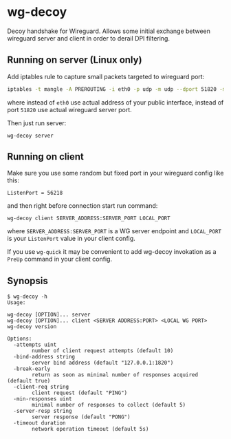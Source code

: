 # wg-decoy

Decoy handshake for Wireguard. Allows some initial exchange between wireguard server and client in order to derail DPI filtering.

## Running on server (Linux only)

Add iptables rule to capture small packets targeted to wireguard port:

```sh
iptables -t mangle -A PREROUTING -i eth0 -p udp -m udp --dport 51820 -m addrtype --dst-type LOCAL -m length --length 0:44 -j TPROXY --on-port 1820 --on-ip 127.0.0.1
```

where instead of `eth0` use actual address of your public interface, instead of port `51820` use actual wireguard server port.

Then just run server:

```
wg-decoy server
```

## Running on client

Make sure you use some random but fixed port in your wireguard config like this:

```
ListenPort = 56218
```

and then right before connection start run command:

```
wg-decoy client SERVER_ADDRESS:SERVER_PORT LOCAL_PORT
```

where `SERVER_ADDRESS:SERVER_PORT` is a WG server endpoint and `LOCAL_PORT` is your `ListenPort` value in your client config.

If you use `wg-quick` it may be convenient to add wg-decoy invokation as a `PreUp` command in your client config.

## Synopsis

```
$ wg-decoy -h
Usage:

wg-decoy [OPTION]... server
wg-decoy [OPTION]... client <SERVER ADDRESS:PORT> <LOCAL WG PORT>
wg-decoy version

Options:
  -attempts uint
    	number of client request attempts (default 10)
  -bind-address string
    	server bind address (default "127.0.0.1:1820")
  -break-early
    	return as soon as minimal number of responses acquired (default true)
  -client-req string
    	client request (default "PING")
  -min-responses uint
    	minimal number of responses to collect (default 5)
  -server-resp string
    	server response (default "PONG")
  -timeout duration
    	network operation timeout (default 5s)
```

